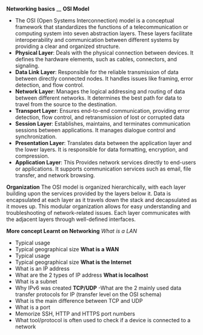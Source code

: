 **Networking basics**
__
**OSI Model**
 - The OSI (Open Systems Interconnection) model is a conceptual framework that standardizes the functions of
a telecommunication or computing system into seven abstraction layers. These layers facilitate interoperability
and communication between different systems by providing a clear and organized structure.
 - __Physical Layer__:  Deals with the physical connection between devices. It defines the hardware elements, such as cables, connectors, and signaling.
 - __Data Link Layer__: Responsible for the reliable transmission of data between directly connected nodes. It handles issues like framing, error detection, and flow control.
 - __Network Layer__: Manages the logical addressing and routing of data between different networks. It determines the best path for data to travel from the source to the destination.
 - __Transport Layer__: Ensures end-to-end communication, providing error detection, flow control, and retransmission of lost or corrupted data
 - __Session Layer__: Establishes, maintains, and terminates communication sessions between applications. It manages dialogue control and synchronization.
 - __Presentation Layer__: Translates data between the application layer and the lower layers. It is responsible for data formatting, encryption, and compression.
 - __Application Layer__: This Provides network services directly to end-users or applications. It supports communication services such as email, file transfer, and network browsing.

**Organization**
 The OSI model is organized hierarchically, with each layer building upon the services provided by the layers below it. Data is encapsulated at each layer as it travels down the stack and decapsulated as it moves up. This modular organization allows for easy understanding and troubleshooting of network-related issues. Each layer communicates with the adjacent layers through well-defined interfaces.

**More concept Learnt on Networking**
_What is a LAN_
 - Typical usage
 - Typical geographical size
__What is a WAN__
 - Typical usage
 - Typical geographical size
__What is the Internet__
 - What is an IP address
 - What are the 2 types of IP address
__What is localhost__
 - What is a subnet
 - Why IPv6 was created
__TCP/UDP__
 -What are the 2 mainly used data transfer protocols for IP (transfer level on the OSI schema)
 - What is the main difference between TCP and UDP
 - What is a port
 - Memorize SSH, HTTP and HTTPS port numbers
 - What tool/protocol is often used to check if a device is connected to a network
